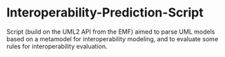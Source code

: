# Interoperability-Prediction-Script

Script (build on the UML2 API from the EMF) aimed to parse UML models based on a metamodel for interoperability modeling, and to evaluate some rules for interoperability evaluation.
